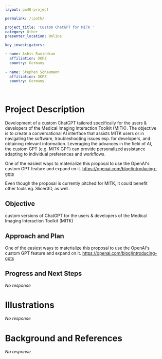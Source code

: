 ```yaml
---
layout: pw40-project

permalink: /:path/

project_title: 'Custom ChatGPT for MITK '
category: Other
presenter_location: Online

key_investigators:

- name: Ashis Ravindran
  affiliation: DKFZ
  country: Germany
  
- name: Stephen Schaumann
  affiliation: DKFZ
  country: Germany

---
```


# Project Description

<!-- Add a short paragraph describing the project. -->

Development of a custom ChatGPT tailored specifically for the users & developers of the Medical Imaging Interaction Toolkit (MITK). The objective is to create a conversational AI interface that assists MITK users or in navigating the software, troubleshooting issues esp. for developers, and obtaining relevant information. Leveraging the advances in the field of AI, the custom GPT (e.g. MITK GPT) can provide personalized assistance adapting to individual preferences and workflows.

One of the easiest ways to materialize this proposal to use the OpenAI's custom GPT feature and expand on it.
<https://openai.com/blog/introducing-gpts>

Even though the proposal is currently pitched for MITK, it could benefit other tools eg. Slicer3D, as well.

## Objective

<!-- Describe here WHAT you would like to achieve (what you will have as end result). -->

custom versions of ChatGPT for the users & developers of the Medical Imaging Interaction Toolkit (MITK)

## Approach and Plan

<!-- Describe here HOW you would like to achieve the objectives stated above. -->

One of the easiest ways to materialize this proposal to use the OpenAI's custom GPT feature and expand on it.
<https://openai.com/blog/introducing-gpts>

## Progress and Next Steps

<!-- Update this section as you make progress, describing of what you have ACTUALLY DONE.
     If there are specific steps that you could not complete then you can describe them here, too. -->

*No response*

# Illustrations

<!-- Add pictures and links to videos that demonstrate what has been accomplished. -->

*No response*

# Background and References

<!-- If you developed any software, include link to the source code repository.
     If possible, also add links to sample data, and to any relevant publications. -->

*No response*
